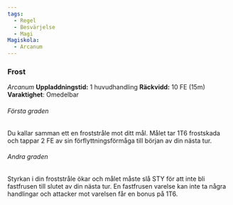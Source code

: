 ```yaml
---
tags:
  - Regel
  - Besvärjelse
  - Magi
Magiskola:
  - Arcanum
---
```

### Frost
*Arcanum*
**Uppladdningstid:** 1 huvudhandling
**Räckvidd:** 10 FE (15m)
**Varaktighet**: Omedelbar

###### Första graden
Du kallar samman ett en froststråle mot ditt mål. Målet tar 1T6 frostskada och tappar 2 FE av sin förflyttningsförmåga till början av din nästa tur. 

###### Andra graden
Styrkan i din froststråle ökar och målet måste slå STY för att inte bli fastfrusen till slutet av din nästa tur. En fastfrusen varelse kan inte ta några handlingar och attacker mot varelsen får en bonus på 1T6.